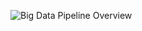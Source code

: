![Big Data Pipeline Overview](https://s3.amazonaws.com/fluxcapacitor.com/img/FluxCapacitorBigDataPipelineArchitectureOverview.png)